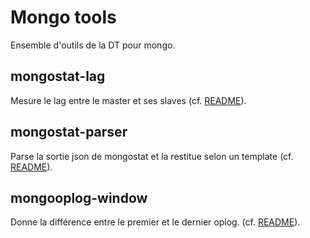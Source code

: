 # Mongo tools

Ensemble d'outils de la DT pour mongo.

## mongostat-lag

Mesure le lag entre le master et ses slaves (cf. [README](mongostat-lag/README.md)).

## mongostat-parser

Parse la sortie json de mongostat et la restitue selon un template (cf. [README](mongostat-parser/README.md)).

## mongooplog-window

Donne la différence entre le premier et le dernier oplog. (cf. [README](mongooplog-window/README.md)).


